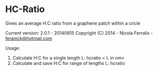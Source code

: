 HC-Ratio 
========

Gives an average H:C ratio from a graphene patch within a circle

Current version: 2.0.1 - 20140815
Copyright (C) 2014 - Nicola Ferralis - feranick@hotmail.com


Usage:
 1. Calculate H:C for a single length L:
    hcratio < L in nm>
 2. Calculate and save H:C for range of lengths L:
    hcratio <L initial> <L final> <L step>
